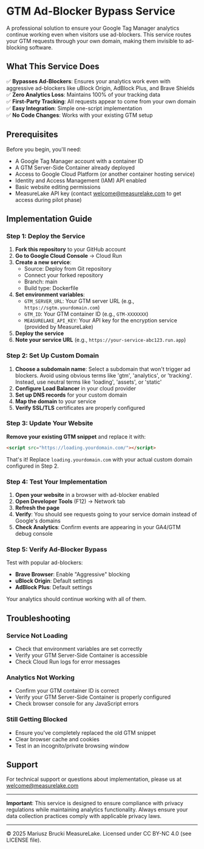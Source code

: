 # GTM Ad-Blocker Bypass Service

A professional solution to ensure your Google Tag Manager analytics continue working even when visitors use ad-blockers. This service routes your GTM requests through your own domain, making them invisible to ad-blocking software.

## What This Service Does

✅ **Bypasses Ad-Blockers**: Ensures your analytics work even with aggressive ad-blockers like uBlock Origin, AdBlock Plus, and Brave Shields  
✅ **Zero Analytics Loss**: Maintains 100% of your tracking data  
✅ **First-Party Tracking**: All requests appear to come from your own domain  
✅ **Easy Integration**: Simple one-script implementation  
✅ **No Code Changes**: Works with your existing GTM setup  

## Prerequisites

Before you begin, you'll need:
- A Google Tag Manager account with a container ID
- A GTM Server-Side Container already deployed
- Access to Google Cloud Platform (or another container hosting service)
- Identity and Access Management (IAM) API enabled
- Basic website editing permissions
- MeasureLake API key (contact welcome@measurelake.com to get access during pilot phase)

## Implementation Guide

### Step 1: Deploy the Service

1. **Fork this repository** to your GitHub account
2. **Go to Google Cloud Console** → Cloud Run
3. **Create a new service**:
   - Source: Deploy from Git repository
   - Connect your forked repository
   - Branch: main
   - Build type: Dockerfile
4. **Set environment variables**:
   - `GTM_SERVER_URL`: Your GTM server URL (e.g., `https://sgtm.yourdomain.com`)
   - `GTM_ID`: Your GTM container ID (e.g., `GTM-XXXXXXX`)
   - `MEASURELAKE_API_KEY`: Your API key for the encryption service (provided by MeasureLake)
5. **Deploy the service**
6. **Note your service URL** (e.g., `https://your-service-abc123.run.app`)

### Step 2: Set Up Custom Domain

1. **Choose a subdomain name**: Select a subdomain that won't trigger ad blockers. Avoid using obvious terms like 'gtm', 'analytics', or 'tracking'. Instead, use neutral terms like 'loading', 'assets', or 'static'
2. **Configure Load Balancer** in your cloud provider
3. **Set up DNS records** for your custom domain
4. **Map the domain** to your service
5. **Verify SSL/TLS** certificates are properly configured

### Step 3: Update Your Website

**Remove your existing GTM snippet** and replace it with:

```html
<script src="https://loading.yourdomain.com/"></script>
```

That's it! Replace `loading.yourdomain.com` with your actual custom domain configured in Step 2.

### Step 4: Test Your Implementation

1. **Open your website** in a browser with ad-blocker enabled
2. **Open Developer Tools** (F12) → Network tab
3. **Refresh the page**
4. **Verify**: You should see requests going to your service domain instead of Google's domains
5. **Check Analytics**: Confirm events are appearing in your GA4/GTM debug console

### Step 5: Verify Ad-Blocker Bypass

Test with popular ad-blockers:
- **Brave Browser**: Enable "Aggressive" blocking
- **uBlock Origin**: Default settings
- **AdBlock Plus**: Default settings

Your analytics should continue working with all of them.

## Troubleshooting

### Service Not Loading
- Check that environment variables are set correctly
- Verify your GTM Server-Side Container is accessible
- Check Cloud Run logs for error messages

### Analytics Not Working
- Confirm your GTM container ID is correct
- Verify your GTM Server-Side Container is properly configured
- Check browser console for any JavaScript errors

### Still Getting Blocked
- Ensure you've completely replaced the old GTM snippet
- Clear browser cache and cookies
- Test in an incognito/private browsing window

## Support

For technical support or questions about implementation, please us at welcome@measurelake.com

---

**Important**: This service is designed to ensure compliance with privacy regulations while maintaining analytics functionality. Always ensure your data collection practices comply with applicable privacy laws. 


____
© 2025 Mariusz Brucki MeasureLake. Licensed under CC BY-NC 4.0 (see LICENSE file).